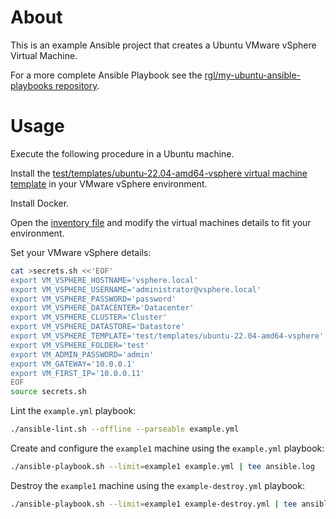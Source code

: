 # About

This is an example Ansible project that creates a Ubuntu VMware vSphere Virtual Machine.

For a more complete Ansible Playbook see the [rgl/my-ubuntu-ansible-playbooks repository](https://github.com/rgl/my-ubuntu-ansible-playbooks).

# Usage

Execute the following procedure in a Ubuntu machine.

Install the [test/templates/ubuntu-22.04-amd64-vsphere virtual machine template](https://github.com/rgl/ubuntu-vagrant) in your VMware vSphere environment.

Install Docker.

Open the [inventory file](inventory.yml) and modify the virtual machines details to fit your environment.

Set your VMware vSphere details:

```bash
cat >secrets.sh <<'EOF'
export VM_VSPHERE_HOSTNAME='vsphere.local'
export VM_VSPHERE_USERNAME='administrator@vsphere.local'
export VM_VSPHERE_PASSWORD='password'
export VM_VSPHERE_DATACENTER='Datacenter'
export VM_VSPHERE_CLUSTER='Cluster'
export VM_VSPHERE_DATASTORE='Datastore'
export VM_VSPHERE_TEMPLATE='test/templates/ubuntu-22.04-amd64-vsphere'
export VM_VSPHERE_FOLDER='test'
export VM_ADMIN_PASSWORD='admin'
export VM_GATEWAY='10.0.0.1'
export VM_FIRST_IP='10.0.0.11'
EOF
source secrets.sh
```

Lint the `example.yml` playbook:

```bash
./ansible-lint.sh --offline --parseable example.yml
```

Create and configure the `example1` machine using the `example.yml` playbook: 

```bash
./ansible-playbook.sh --limit=example1 example.yml | tee ansible.log
```

Destroy the `example1` machine using the `example-destroy.yml` playbook: 

```bash
./ansible-playbook.sh --limit=example1 example-destroy.yml | tee ansible.log
```

